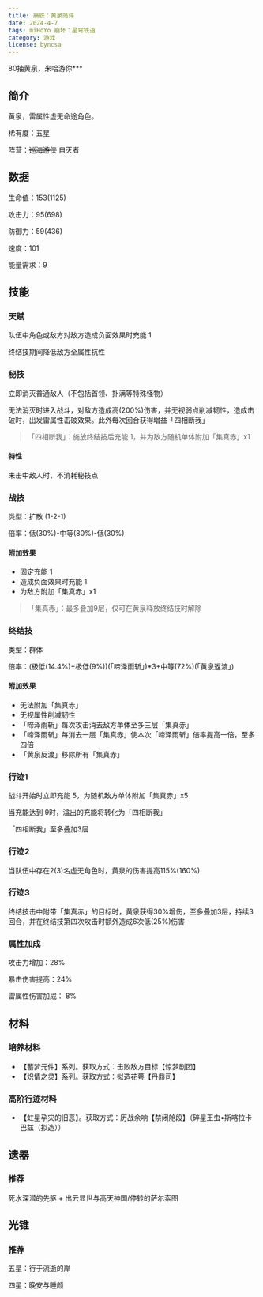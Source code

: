 ```yaml
---
title: 崩铁：黄泉简评
date: 2024-4-7
tags: miHoYo 崩坏：星穹铁道
category: 游戏
license: byncsa
---
```

80抽黄泉，米哈游你***
<!--more-->

## 简介

黄泉，雷属性虚无命途角色。

稀有度：五星

阵营：~~巡海游侠~~ 自灭者

## 数据

生命值：153(1125)

攻击力：95(698)

防御力：59(436)

速度：101

能量需求：9

## 技能

### 天赋

队伍中角色或敌方对敌方造成负面效果时充能 1

终结技期间降低敌方全属性抗性

### 秘技

立即消灭普通敌人（不包括首领、扑满等特殊怪物）

无法消灭时进入战斗，对敌方造成高(200%)伤害，并无视弱点削减韧性，造成击破时，出发雷属性击破效果。此外每次回合获得增益「四相断我」

> 「四相断我」：施放终结技后充能 1，并为敌方随机单体附加「集真赤」x1

#### 特性

未击中敌人时，不消耗秘技点

### 战技

类型：扩散 (1-2-1)

倍率：低(30%)-中等(80%)-低(30%)

#### 附加效果
-   固定充能 1
-   造成负面效果时充能 1
-   为敌方附加「集真赤」x1

> 「集真赤」：最多叠加9层，仅可在黄泉释放终结技时解除

### 终结技

类型：群体

倍率：(极低(14.4%)+极低(9%))(「啼泽雨斩」)*3+中等(72%)(「黄泉返渡」)

#### 附加效果
-   无法附加「集真赤」
-   无视属性削减韧性
-   「啼泽雨斩」每次攻击消去敌方单体至多三层「集真赤」
-   「啼泽雨斩」每消去一层「集真赤」使本次「啼泽雨斩」倍率提高一倍，至多四倍
-   「黄泉反渡」移除所有「集真赤」

### 行迹1

战斗开始时立即充能 5，为随机敌方单体附加「集真赤」x5

当充能达到 9时，溢出的充能将转化为「四相断我」

「四相断我」至多叠加3层

### 行迹2

当队伍中存在2(3)名虚无角色时，黄泉的伤害提高115%(160%)

### 行迹3

终结技击中附带「集真赤」的目标时，黄泉获得30%增伤，至多叠加3层，持续3回合，并在终结技第四次攻击时额外造成6次低(25%)伤害

### 属性加成

攻击力增加：28%

暴击伤害提高：24%

雷属性伤害加成： 8%

## 材料

### 培养材料
-   【蓄梦元件】系列。获取方式：击败敌方目标【惊梦剧团】
-   【炽情之灵】系列。获取方式：拟造花萼【丹鼎司】

### 高阶行迹材料
-   【蛀星孕灾的旧恶】。获取方式：历战余响【禁闭舱段】（碎星王虫•斯喀拉卡巴兹（拟造））

## 遗器

### 推荐

死水深潜的先驱 + 出云显世与高天神国/停转的萨尔索图

## 光锥

### 推荐

五星：行于流逝的岸

四星：晚安与睡颜
